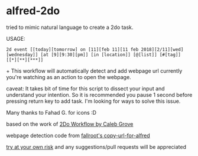 # alfred-2do

tried to mimic natural language to create a 2do task.

USAGE:

```
2d event [[today][tomorrow] on [11][feb 11][11 feb 2018][2/11][wed][wednesday]] [at [9][9:30][pm]] [in [location]] [@[list]] [#[tag]] [[*][**][***]]
```

\+ This workflow will automatically detect and add webpage url currently you're watching as an action to open the webpage.

caveat: It takes bit of time for this script to dissect your input and understand your intention. So it is recommended you pause 1 second before pressing return key to add task. I'm looking for ways to solve this issue.

Many thanks to Fahad G. for icons :D

based on the work of [2Do Workflow by Caleb Grove](https://www.alfredforum.com/topic/3811-2do-workflow/?do=findComment&comment=22721)

webpage detection code from [fallroot's copy-url-for-alfred](https://github.com/fallroot/copy-url-for-alfred)

[try at your own risk](https://raw.githubusercontent.com/Canorus/alfred-2do/master/workflow/alfred-2do.alfredworkflow) and any suggestions/pull requests will be appreciated